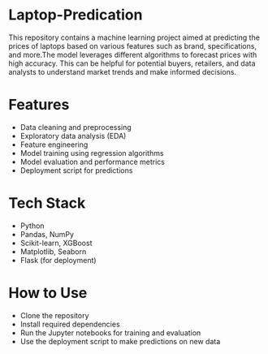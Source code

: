 # Laptop-Predication
This repository contains a machine learning project aimed at predicting the prices of laptops based on various features such as brand, specifications, and more.The model leverages different algorithms to forecast prices with high accuracy. This can be helpful for potential buyers, retailers, and data analysts to understand market trends and make informed decisions.
# Features 
+ Data cleaning and preprocessing 
+ Exploratory data analysis (EDA) 
+ Feature engineering 
+ Model training using regression algorithms 
+ Model evaluation and performance metrics 
+ Deployment script for predictions
# Tech Stack
+ Python
+ Pandas, NumPy
+ Scikit-learn, XGBoost
+ Matplotlib, Seaborn
+ Flask (for deployment)
# How to Use
+ Clone the repository
+ Install required dependencies
+ Run the Jupyter notebooks for training and evaluation
+ Use the deployment script to make predictions on new data


